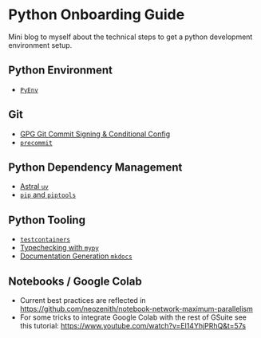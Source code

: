 # Python Onboarding Guide

Mini blog to myself about the technical steps to get a python development environment setup.

## Python Environment

- [`PyEnv`](guides/PYENV.md)

## Git
- [GPG Git Commit Signing & Conditional Config](guides/GPG_COMMIT_SIGNING.md)
- [`precommit`](guides/ASTRAL_RUFF_UV.md)

## Python Dependency Management

- [Astral `uv`](guides/ASTRAL_RUFF_UV.md)
- [`pip` and `piptools`](guides/PIPTOOLS.md)

## Python Tooling

- [`testcontainers`](guides/TESTCONTAINERS_PYTEST.md)
- [Typechecking with `mypy`](guides/TYPECHECKING.md)
- [Documentation Generation `mkdocs`](guides/DOCS_MKDOCS.md)

## Notebooks / Google Colab

 - Current best practices are reflected in https://github.com/neozenith/notebook-network-maximum-parallelism
 - For some tricks to integrate Google Colab with the rest of GSuite see this tutorial: https://www.youtube.com/watch?v=El14YhjPRhQ&t=57s
